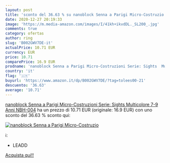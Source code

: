 ```yaml
---
layout: post
title: 'sconto del 36.63 % su nanoblock Senna a Parigi Micro-Costruzio  '
date: 2020-12-27 20:19:33
image: 'https://m.media-amazon.com/images/I/41kh+ikvdDL._SL200_.jpg'
comments: true
category: ofertas
author: ring
slug: 'B002GWV7DE-it'
actualPrice: 10.71 EUR
currency: EUR
price: 10.71
comparePrice: 16.9 EUR
prodname: 'nanoblock Senna a Parigi Micro-Costruzioni Serie: Sights  Multicolore  7-9 Anni  NBH-004'
country: 'it'
flag: '🇮🇹'
buyurl: 'https://www.amazon.it/dp/B002GWV7DE/?tag=tolees00-21'
descuento: '36.63'
average: '10.71'
---
```


[nanoblock Senna a Parigi Micro-Costruzioni Serie: Sights  Multicolore  7-9 Anni  NBH-004](https://www.amazon.it/dp/B002GWV7DE/?tag=tolees00-21) ha un prezzo di 10.71 EUR (originale: 16.9 EUR) con uno sconto del 36.63 % sconto qui:

[![nanoblock Senna a Parigi Micro-Costruzio](https://m.media-amazon.com/images/I/41kh+ikvdDL._SL200_.jpg)](https://www.amazon.it/dp/B002GWV7DE/?tag=tolees00-21)

ℹ️:

- LEADD

[Acquista qui!!](https://www.amazon.it/dp/B002GWV7DE/?tag=tolees00-21)
